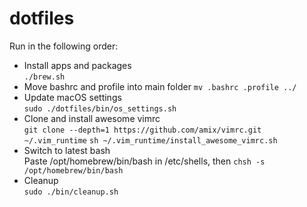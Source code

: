 # dotfiles

Run in the following order:
- Install apps and packages  
`./brew.sh`
- Move bashrc and profile into main folder
`mv .bashrc .profile ../`
- Update macOS settings  
`sudo ./dotfiles/bin/os_settings.sh` 
- Clone and install awesome vimrc  
`git clone --depth=1 https://github.com/amix/vimrc.git ~/.vim_runtime`
`sh ~/.vim_runtime/install_awesome_vimrc.sh`
- Switch to latest bash  
Paste /opt/homebrew/bin/bash in /etc/shells, then `chsh -s /opt/homebrew/bin/bash`
- Cleanup  
`sudo ./bin/cleanup.sh`
